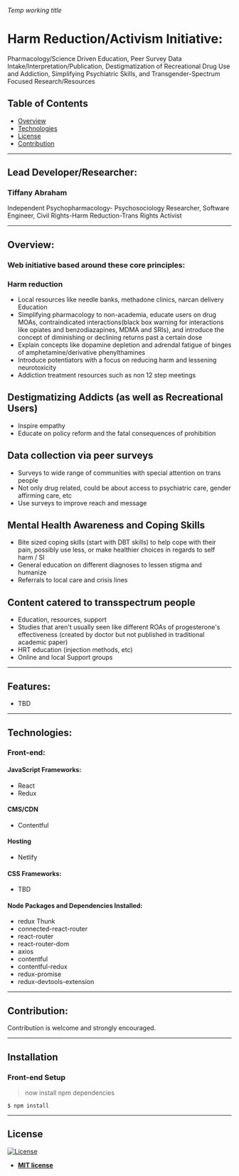 


  *Temp working title*

# Harm Reduction/Activism Initiative:  
Pharmacology/Science Driven Education, Peer Survey Data Intake/Interpretation/Publication, Destigmatization of Recreational Drug Use and Addiction, Simplifying Psychiatric Skills, and Transgender-Spectrum Focused Research/Resources



## Table of Contents

- [Overview](#overview)
- [Technologies](#technologies)
- [License](#license)
- [Contribution](#contribution)

---
## Lead Developer/Researcher:
### Tiffany Abraham 
Independent Psychopharmacology- Psychosociology Researcher,
Software Engineer, 
Civil Rights-Harm Reduction-Trans Rights Activist

---
## Overview: 
### Web initiative based around these core principles:
### Harm reduction
* Local resources like needle banks, methadone clinics, narcan delivery
Education
* Simplifying pharmacology to non-academia,  educate users on drug MOAs, contraindicated interactions(black box warning for interactions like opiates and benzodiazapines, MDMA and SRIs), and introduce the concept of diminishing or declining returns past a certain dose
* Explain concepts like dopamine depletion and adrendal fatigue of binges of amphetamine/derivative phenylthamines
* Introduce potentiators with a focus on reducing harm and lessening neurotoxicity 
* Addiction treatment resources such as non 12 step meetings  

## Destigmatizing Addicts (as well as Recreational Users)
* Inspire empathy
* Educate on policy reform and the fatal consequences of prohibition

## Data collection via peer surveys 
* Surveys to wide range of communities with special attention on trans people
* Not only drug related, could be about access to  psychiatric care, gender affirming care, etc
* Use surveys to improve reach and message

## Mental Health Awareness and Coping Skills 
* Bite sized coping skills (start with DBT skills) to help cope with their pain, possibly use less, or make healthier choices in regards to self harm / SI
* General education on different diagnoses to lessen stigma and humanize
* Referrals to local care and crisis lines

## Content catered to transspectrum people 
* Education, resources, support
* Studies that aren't usually seen like different ROAs of progesterone's effectiveness  (created by doctor but not published in traditional academic paper)
* HRT education (injection methods, etc)
* Online and local Support groups


---


## Features:
* TBD

---



## Technologies: 
### Front-end:
#### JavaScript Frameworks:
* React
* Redux
#### CMS/CDN
* Contentful
#### Hosting
* Netlify
#### CSS Frameworks:
* TBD
#### Node Packages and Dependencies Installed:
* redux Thunk
* connected-react-router
* react-router
* react-router-dom
* axios
* contentful
* contentful-redux
* redux-promise
* redux-devtools-extension
---


## Contribution: 

Contribution is welcome and strongly encouraged.


---

## Installation


### Front-end Setup

> now install npm dependencies

```shell
$ npm install
```


---


## License

[![License](http://img.shields.io/:license-mit-blue.svg?style=flat-square)](http://badges.mit-license.org)

- **[MIT license](http://opensource.org/licenses/mit-license.php)**


